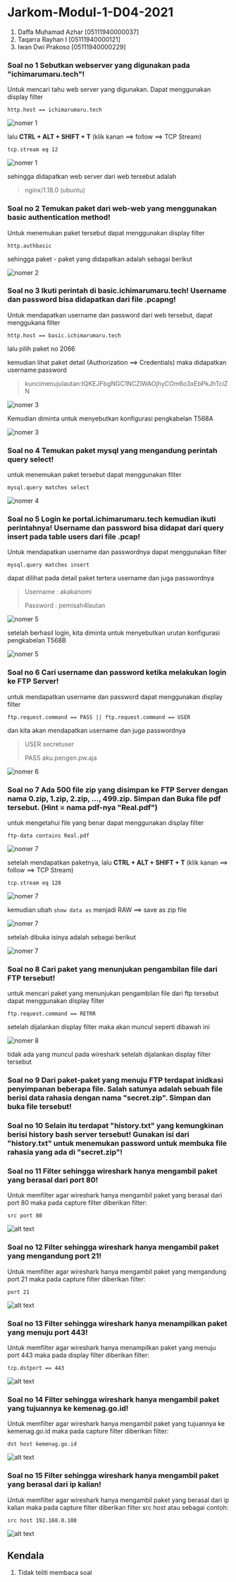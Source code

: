 # Jarkom-Modul-1-D04-2021
1. Daffa Muhamad Azhar [05111940000037]
2. Taqarra Rayhan I [05111940000121]
3. Iwan Dwi Prakoso [05111940000229]

### Soal no 1 Sebutkan webserver yang digunakan pada "ichimarumaru.tech"!
Untuk mencari tahu web server yang digunakan. Dapat menggunakan display filter 

```
http.host == ichimarumaru.tech
```

![nomer 1](https://github.com/EEB12/Jarkom-Modul-1-D04-2021/blob/main/images/1a.PNG?raw=true)

lalu **CTRL + ALT + SHIFT + T** (klik kanan ==> follow ==> TCP Stream)

```
tcp.stream eq 12
```

![nomer 1](https://github.com/EEB12/Jarkom-Modul-1-D04-2021/blob/main/images/1b.PNG?raw=true)

sehingga didapatkan web server dari web tersebut adalah
> nginx/1.18.0 (ubuntu)


### Soal no 2 Temukan paket dari **web-web** yang menggunakan **basic authentication** method!
Untuk menemukan paket tersebut dapat menggunakan display filter

```
http.authbasic
```

sehingga paket - paket yang didapatkan adalah sebagai berikut

![nomer 2](https://github.com/EEB12/Jarkom-Modul-1-D04-2021/blob/main/images/2.PNG?raw=true)


### Soal no 3 Ikuti perintah di basic.ichimarumaru.tech! Username dan password bisa didapatkan dari file .pcapng!
Untuk mendapatkan username dan password dari web tersebut, dapat menggukana filter 

```
http.host == basic.ichimarumaru.tech
```

lalu pilih paket no 2066

kemudian lihat paket detail (Authorization ==> Credentials) maka didapatkan username:password

> kuncimenujulautan:tQKEJFbgNGC1NCZlWAOjhyCOm6o3xEbPkJhTciZN

![nomer 3](https://github.com/EEB12/Jarkom-Modul-1-D04-2021/blob/main/images/3a.PNG?raw=true)

Kemudian diminta untuk menyebutkan konfigurasi pengkabelan T568A

![nomer 3](https://github.com/EEB12/Jarkom-Modul-1-D04-2021/blob/main/images/3b.PNG?raw=true)


### Soal no 4 Temukan paket mysql yang mengandung perintah query select!
untuk menemukan paket tersebut dapat menggunakan filter

```
mysql.query matches select
```

![nomer 4](https://github.com/EEB12/Jarkom-Modul-1-D04-2021/blob/main/images/4.PNG?raw=true)


### Soal no 5 Login ke portal.ichimarumaru.tech kemudian ikuti perintahnya! Username dan password bisa didapat dari query insert pada table users dari file .pcap!
Untuk mendapatkan username dan passwordnya dapat menggunakan filter

```
mysql.query matches insert
```

dapat dilihat pada detail paket tertera username dan juga passwordnya

> Username : akakanomi
>
> Password : pemisah4lautan

![nomer 5](https://github.com/EEB12/Jarkom-Modul-1-D04-2021/blob/main/images/5a.PNG?raw=true)

setelah berhasil login, kita diminta untuk menyebutkan urutan konfigurasi pengkabelan T568B

![nomer 5](https://github.com/EEB12/Jarkom-Modul-1-D04-2021/blob/main/images/5b.PNG?raw=true)


### Soal no 6 Cari username dan password ketika melakukan login ke FTP Server!
untuk mendapatkan username dan password dapat menggunakan display filter 

```
ftp.request.command == PASS || ftp.request.command == USER
```

dan kita akan mendapatkan username dan juga passwordnya

> USER secretuser
>
> PASS aku.pengen.pw.aja

![nomer 6](https://github.com/EEB12/Jarkom-Modul-1-D04-2021/blob/main/images/6.PNG?raw=true)


### Soal no 7 Ada 500 file zip yang disimpan ke FTP Server dengan nama 0.zip, 1.zip, 2.zip, ..., 499.zip. Simpan dan Buka file pdf tersebut. (Hint = nama pdf-nya "Real.pdf")
untuk mengetahui file yang benar dapat menggunakan display filter 

```
ftp-data contains Real.pdf
```

![nomer 7](https://github.com/EEB12/Jarkom-Modul-1-D04-2021/blob/main/images/7a.PNG?raw=true)

setelah mendapatkan paketnya, lalu **CTRL + ALT + SHIFT + T** (klik kanan ==> follow ==> TCP Stream) 

```
tcp.stream eq 128
```

![nomer 7](https://github.com/EEB12/Jarkom-Modul-1-D04-2021/blob/main/images/7b.PNG?raw=true)

kemudian ubah `show data as` menjadi RAW ==> save as zip file

![nomer 7](https://github.com/EEB12/Jarkom-Modul-1-D04-2021/blob/main/images/7c.PNG?raw=true)

setelah dibuka isinya adalah sebagai berikut

![nomer 7](https://github.com/EEB12/Jarkom-Modul-1-D04-2021/blob/main/images/7d.PNG?raw=true)


### Soal no 8 Cari paket yang menunjukan pengambilan file dari FTP tersebut!
untuk mencari paket yang menunjukan pengambilan file dari ftp tersebut dapat menggunakan display filter 
```
ftp.request.command == RETRR
```
setelah dijalankan  display filter maka akan muncul seperti dibawah ini

![nomer 8](https://github.com/EEB12/Jarkom-Modul-1-D04-2021/blob/main/images/8.PNG?raw=true)

tidak ada yang muncul pada wireshark setelah dijalankan display filter tersebut

### Soal no 9 Dari paket-paket yang menuju FTP terdapat inidkasi penyimpanan beberapa file. Salah satunya adalah sebuah file berisi data rahasia dengan nama "secret.zip". Simpan dan buka file tersebut!

### Soal no 10 Selain itu terdapat "history.txt" yang kemungkinan berisi history bash server tersebut! Gunakan isi dari "history.txt" untuk menemukan password untuk membuka file rahasia yang ada di "secret.zip"!

### Soal no 11 Filter sehingga wireshark hanya mengambil paket yang berasal dari port 80!
Untuk memfilter agar wireshark hanya mengambil paket yang berasal dari port 80 maka pada capture filter diberikan filter: 
```
src port 80
```
![alt text](https://github.com/EEB12/Jarkom-Modul-1-D04-2021/blob/main/images/11.png?raw=true)

### Soal no 12 Filter sehingga wireshark hanya mengambil paket yang mengandung port 21!
Untuk memfilter agar wireshark hanya mengambil paket yang mengandung port 21 maka pada capture filter diberikan filter: 
```
port 21
```
![alt text](https://github.com/EEB12/Jarkom-Modul-1-D04-2021/blob/main/images/12.png?raw=true)

### Soal no 13 Filter sehingga wireshark hanya menampilkan paket yang menuju port 443!
Untuk memfilter agar wireshark hanya menampilkan paket yang menuju port 443 maka pada display filter diberikan filter: 
```
tcp.dstport == 443
```
![alt text](https://github.com/EEB12/Jarkom-Modul-1-D04-2021/blob/main/images/13.png?raw=true)

### Soal no 14 Filter sehingga wireshark hanya mengambil paket yang tujuannya ke kemenag.go.id!
Untuk memfilter agar wireshark hanya mengambil paket yang tujuannya ke kemenag.go.id maka pada capture filter diberikan filter: 
```
dst host kemenag.go.id
```
![alt text](https://github.com/EEB12/Jarkom-Modul-1-D04-2021/blob/main/images/14.png?raw=true)

### Soal no 15 Filter sehingga wireshark hanya mengambil paket yang berasal dari ip kalian!
Untuk memfilter agar wireshark hanya mengambil paket yang berasal dari ip kalian maka pada capture filter diberikan filter src host <ip masing masing> atau sebagai contoh: 
```
src host 192.168.0.108
```
![alt text](https://github.com/EEB12/Jarkom-Modul-1-D04-2021/blob/main/images/15.png?raw=true)

## Kendala
1. Tidak teliti membaca soal
